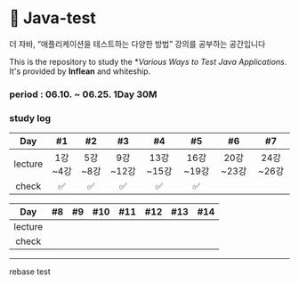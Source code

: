 # 📗 Java-test
더 자바, “애플리케이션을 테스트하는 다양한 방법” 강의를 공부하는 공간입니다

This is the repository to study the **Various Ways to Test Java Applications*.
It's provided by **Inflean** and whiteship.

### period : 06.10. ~ 06.25. 1Day 30M

### study log
| Day | #1 | #2 | #3 | #4 | #5 | #6 | #7 |
| :---: | :---: | :---: | :---: | :---: | :---: | :---: | :---: |
| lecture | 1강~4강 | 5강~8강 | 9강~12강 | 13강~15강 | 16강~19강 | 20강~23강 | 24강~26강 |
| check | ✅ | ✅ | ✅ | ✅ | ✅ |  |  | 

| Day | #8 | #9 | #10 | #11 | #12 | #13 | #14 |
| :---: | :---: | :---: | :---: | :---: | :---: | :---: | :---: |
| lecture |  |  |  |  |  |  |  |
| check |  |  |  |  |  |  |  |

---
rebase test
